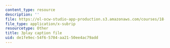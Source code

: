 ```yaml
---
content_type: resource
description: ''
file: https://ol-ocw-studio-app-production.s3.amazonaws.com/courses/18-085-computational-science-and-engineering-i-fall-2008/de1fe9ec54f65704aa2150ee4ac79add_0oBJN8F616U.vtt
file_type: application/x-subrip
resourcetype: Other
title: 3play caption file
uid: de1fe9ec-54f6-5704-aa21-50ee4ac79add
---
```


